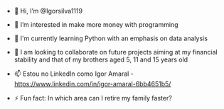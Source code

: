 - 👋 Hi, I’m @Igorsilva1119
  
- 👀 I’m interested in make more money with programming
  
- 🌱 I'm currently learning Python with an emphasis on data analysis
  
- 💞️ I am looking to collaborate on future projects aiming at my financial stability and that of my brothers aged 5, 11 and 15 years old
  
- 📫 Estou no LinkedIn como Igor Amaral  - https://www.linkedin.com/in/igor-amaral-6bb4651b5/
  
- ⚡ Fun fact: In which area can I retire my family faster?

<!---
Igorsilva1119/Igorsilva1119 is a ✨ special ✨ repository because its `README.md` (this file) appears on your GitHub profile.
You can click the Preview link to take a look at your changes.
--->
